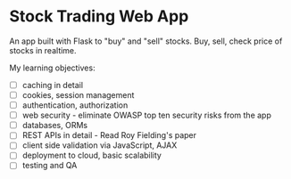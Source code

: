 # Stock Trading Web App
An app built with Flask to "buy" and "sell" stocks. Buy, sell, check price of stocks in realtime.

My learning objectives:

- [ ] caching in detail
- [ ] cookies, session management
- [ ] authentication, authorization
- [ ] web security - eliminate OWASP top ten security risks from the app 
- [ ] databases, ORMs
- [ ] REST APIs in detail - Read Roy Fielding's paper
- [ ] client side validation via JavaScript, AJAX
- [ ] deployment to cloud, basic scalability
- [ ] testing and QA
